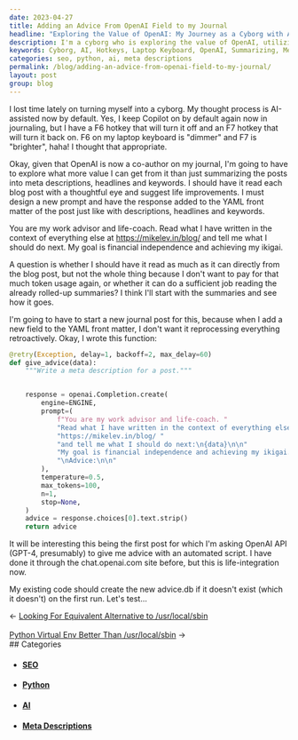 ```yaml
---
date: 2023-04-27
title: Adding an Advice From OpenAI Field to my Journal
headline: "Exploring the Value of OpenAI: My Journey as a Cyborg with AI-Assisted Thought Processes"
description: I'm a cyborg who is exploring the value of OpenAI, utilizing AI-assisted thought processes and hotkeys to turn the AI on and off. I'm testing a function to give advice from the OpenAI API and am using it to summarize blog posts into meta descriptions, headlines, and keywords, as well as suggest life improvements.
keywords: Cyborg, AI, Hotkeys, Laptop Keyboard, OpenAI, Summarizing, Meta Descriptions, Headlines, Keywords, Life Improvements, Function, Advice, API, Testing
categories: seo, python, ai, meta descriptions
permalink: /blog/adding-an-advice-from-openai-field-to-my-journal/
layout: post
group: blog
---
```



I lost time lately on turning myself into a cyborg. My thought process is
AI-assisted now by default. Yes, I keep Copilot on by default again now in
journaling, but I have a F6 hotkey that will turn it off and an F7 hotkey that
will turn it back on. F6 on my laptop keyboard is "dimmer" and F7 is
"brighter", haha! I thought that appropriate.

Okay, given that OpenAI is now a co-author on my journal, I'm going to have to
explore what more value I can get from it than just summarizing the posts into
meta descriptions, headlines and keywords. I should have it read each blog post
with a thoughtful eye and suggest life improvements. I must design a new prompt
and have the response added to the YAML front matter of the post just like with
descriptions, headlines and keywords.

You are my work advisor and life-coach. Read what I have written in the context
of everything else at https://mikelev.in/blog/ and tell me what I should do
next. My goal is financial independence and achieving my ikigai.

A question is whether I should have it read as much as it can directly from the
blog post, but not the whole thing because I don't want to pay for that much
token usage again, or whether it can do a sufficient job reading the already
rolled-up summaries? I think I'll start with the summaries and see how it goes.

I'm going to have to start a new journal post for this, because when I add a
new field to the YAML front matter, I don't want it reprocessing everything
retroactively. Okay, I wrote this function:

```python
@retry(Exception, delay=1, backoff=2, max_delay=60)
def give_advice(data):
    """Write a meta description for a post."""


    response = openai.Completion.create(
        engine=ENGINE,
        prompt=(
            f"You are my work advisor and life-coach. "
            "Read what I have written in the context of everything else at "
            "https://mikelev.in/blog/ "
            "and tell me what I should do next:\n{data}\n\n"
            "My goal is financial independence and achieving my ikigai. "
            "\nAdvice:\n\n"
        ),
        temperature=0.5,
        max_tokens=100,
        n=1,
        stop=None,
    )
    advice = response.choices[0].text.strip()
    return advice
```

It will be interesting this being the first post for which I'm asking OpenAI
API (GPT-4, presumably) to give me advice with an automated script. I have done
it through the chat.openai.com site before, but this is life-integration now.
  
My existing code should create the new advice.db if it doesn't exist (which it
doesn't) on the first run. Let's test...


<div class="arrow-links"><div class="post-nav-prev"><span class="arrow">&larr;&nbsp;</span><a href="/blog/looking-for-equivalent-alternative-to-usr-local-sbin/">Looking For Equivalent Alternative to /usr/local/sbin</a></div> &nbsp; <div class="post-nav-next"><a href="/blog/python-virtual-env-better-than-usr-local-sbin/">Python Virtual Env Better Than /usr/local/sbin</a><span class="arrow">&nbsp;&rarr;</span></div></div>
## Categories

<ul>
<li><h4><a href='/seo/'>SEO</a></h4></li>
<li><h4><a href='/python/'>Python</a></h4></li>
<li><h4><a href='/ai/'>AI</a></h4></li>
<li><h4><a href='/meta-descriptions/'>Meta Descriptions</a></h4></li></ul>